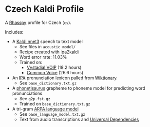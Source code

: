 # Czech Kaldi Profile

A [Rhasspy](https://github.com/rhasspy/rhasspy) profile for Czech (`cs`).

Includes:

* A [Kaldi nnet3](https://kaldi-asr.org/doc/dnn3.html) speech to text model
    * See files in `acoustic_model/`
    * Recipe created with [ipa2kaldi](https://github.com/rhasspy/ipa2kaldi)
    * Word error rate: 11.03%
    * Trained on:
        * [Vystadial VOIP](http://www.openslr.org/6/) (18.2 hours)
        * [Common Voice](https://commonvoice.mozilla.org) (26.6 hours)
* An [IPA](https://en.wikipedia.org/wiki/International_Phonetic_Alphabet) pronunciation lexicon pulled from [Wiktionary](https://www.wiktionary.org/)
    * See `base_dictionary.txt.gz`
* A [phonetisaurus](https://github.com/AdolfVonKleist/Phonetisaurus) grapheme to phoneme model for predicting word pronunciations
    * See `g2p.fst.gz`
    * Trained on `base_dictionary.txt.gz`
* A tri-gram [ARPA language model](https://cmusphinx.github.io/wiki/arpaformat/)
    * See `base_language_model.txt.gz`
    * Text from audio transcriptions and [Universal Dependencies](https://universaldependencies.org/)

